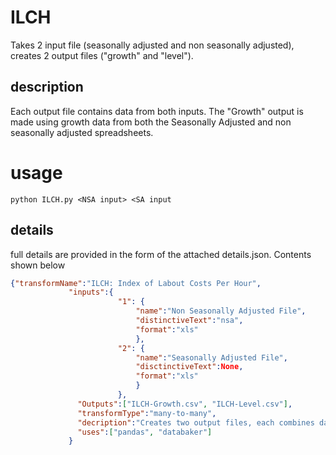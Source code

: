 # ILCH

Takes 2 input file (seasonally adjusted and non seasonally adjusted), creates 2 output files ("growth" and "level").

## description
Each output file contains data from both inputs. The "Growth" output is made using growth data from both the Seasonally Adjusted and non seasonally adjusted spreadsheets.
 
# usage

```python ILCH.py <NSA input> <SA input```


## details
full details are provided in the form of the attached details.json. Contents shown below

```json
{"transformName":"ILCH: Index of Labout Costs Per Hour",
             "inputs":{
                        "1": {
                            "name":"Non Seasonally Adjusted File",
                            "distinctiveText":"nsa",
                            "format":"xls"
                            },
                        "2": {
                            "name":"Seasonally Adjusted File",
                            "disctinctiveText":None,
                            "format":"xls"
                            }
                        },
               "Outputs":["ILCH-Growth.csv", "ILCH-Level.csv"],
               "transformType":"many-to-many",
               "decription":"Creates two output files, each combines data from both input files.",
               "uses":["pandas", "databaker"]
             }
```

